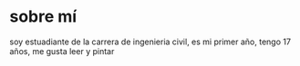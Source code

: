 # sobre mí

soy estuadiante de la carrera de ingenieria civil, es mi primer año, tengo 17 años, me gusta leer y pintar 

